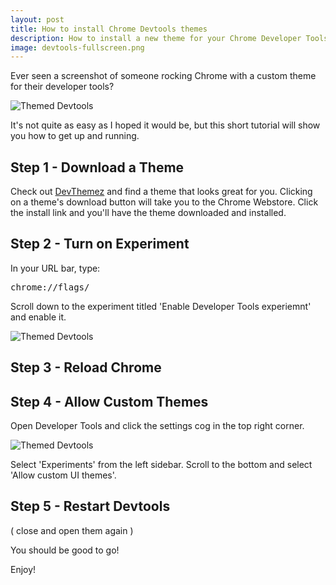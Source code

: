 ```yaml
---
layout: post
title: How to install Chrome Devtools themes
description: How to install a new theme for your Chrome Developer Tools
image: devtools-fullscreen.png
---
```


Ever seen a screenshot of someone rocking Chrome with a custom theme for their developer tools?

<img src="{{ site.url }}/images/devtools-fullscreen.png" alt="Themed Devtools" />

It's not quite as easy as I hoped it would be, but this short tutorial will show you how to get up and running.

## Step 1 - Download a Theme

Check out <a href="http://devthemez.com/themes/chrome-developer-tools">DevThemez</a> and find a theme that looks great for you. Clicking on a theme's download button will take you to the Chrome Webstore. Click the install link and you'll have the theme downloaded and installed.

## Step 2 - Turn on Experiment

In your URL bar, type:
<pre>chrome://flags/</pre>
Scroll down to the experiment titled 'Enable Developer Tools experiemnt' and enable it.

<img src="{{ site.url }}/images/experiment-screenshot.png" alt="Themed Devtools" />

## Step 3 - Reload Chrome

## Step 4 - Allow Custom Themes

Open Developer Tools and click the settings cog in the top right corner.

<img src="{{ site.url }}/images/devtools-settings.png" alt="Themed Devtools" />

Select 'Experiments' from the left sidebar. Scroll to the bottom and select 'Allow custom UI themes'.

## Step 5 - Restart Devtools

( close and open them again )

You should be good to go!

Enjoy!
